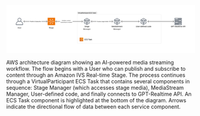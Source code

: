 <img src="vp-arch-example-gpt-realtime.png" alt="AWS architecture diagram" />

AWS architecture diagram showing an AI-powered media streaming workflow. The flow begins with a User who can publish and subscribe to content through an Amazon IVS Real-time Stage. The process continues through a VirtualParticipant ECS Task that contains several components in sequence: Stage Manager (which accesses stage media), MediaStream Manager, User-defined code, and finally connects to GPT-Realtime API. An ECS Task component is highlighted at the bottom of the diagram. Arrows indicate the directional flow of data between each service component.
